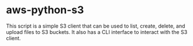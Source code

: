 # aws-python-s3
This script is a simple S3 client that can be used to list, create, delete, and upload files to S3 buckets. It also has a CLI interface to interact with the S3 client.
